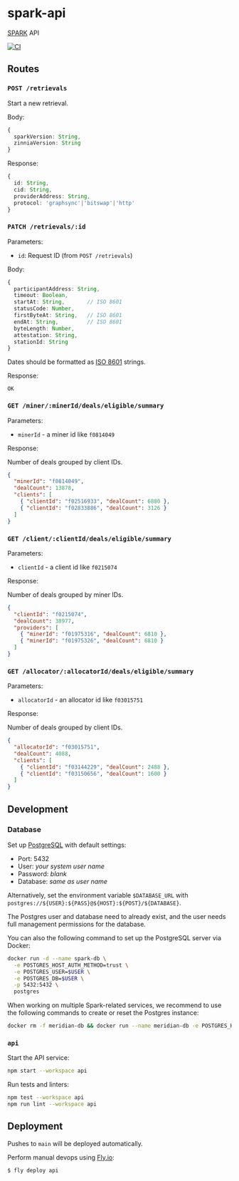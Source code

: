 # spark-api
[SPARK](https://github.com/filecoin-station/spark) API

[![CI](https://github.com/filecoin-station/spark-api/actions/workflows/ci.yml/badge.svg)](https://github.com/filecoin-station/spark-api/actions/workflows/ci.yml)

## Routes

### `POST /retrievals`

Start a new retrieval.

Body:

```typescript
{
  sparkVersion: String,
  zinniaVersion: String
}
```

Response:

```typescript
{
  id: String,
  cid: String,
  providerAddress: String,
  protocol: 'graphsync'|'bitswap'|'http'
}
```

### `PATCH /retrievals/:id`

Parameters:
- `id`: Request ID (from `POST /retrievals`)

Body:

```typescript
{
  participantAddress: String,
  timeout: Boolean,
  startAt: String,       // ISO 8601
  statusCode: Number,
  firstByteAt: String,   // ISO 8601
  endAt: String,         // ISO 8601
  byteLength: Number,
  attestation: String,
  stationId: String
}
```

Dates should be formatted as [ISO 8601](https://tc39.es/ecma262/#sec-date-time-string-format)
strings.

Response:

```
OK
```

### `GET /miner/:minerId/deals/eligible/summary`

Parameters:
- `minerId` - a miner id like `f0814049`

Response:

Number of deals grouped by client IDs.

```json
{
  "minerId": "f0814049",
  "dealCount": 13878,
  "clients": [
    { "clientId": "f02516933", "dealCount": 6880 },
    { "clientId": "f02833886", "dealCount": 3126 }
  ]
}
```

### `GET /client/:clientId/deals/eligible/summary`

Parameters:
- `clientId` - a client id like `f0215074`

Response:

Number of deals grouped by miner IDs.

```json
{
  "clientId": "f0215074",
  "dealCount": 38977,
  "providers": [
    { "minerId": "f01975316", "dealCount": 6810 },
    { "minerId": "f01975326", "dealCount": 6810 }
  ]
}
```

### `GET /allocator/:allocatorId/deals/eligible/summary`

Parameters:
- `allocatorId` - an allocator id like `f03015751`

Response:

Number of deals grouped by client IDs.

```json
{
  "allocatorId": "f03015751",
  "dealCount": 4088,
  "clients": [
    { "clientId": "f03144229", "dealCount": 2488 },
    { "clientId": "f03150656", "dealCount": 1600 }
  ]
}
```

## Development

### Database

Set up [PostgreSQL](https://www.postgresql.org/) with default settings:
 - Port: 5432
 - User: _your system user name_
 - Password: _blank_
 - Database: _same as user name_

Alternatively, set the environment variable `$DATABASE_URL` with `postgres://${USER}:${PASS}@${HOST}:${POST}/${DATABASE}`.

The Postgres user and database need to already exist, and the user
needs full management permissions for the database.

You can also the following command to set up the PostgreSQL server via Docker:

```bash
docker run -d --name spark-db \
  -e POSTGRES_HOST_AUTH_METHOD=trust \
  -e POSTGRES_USER=$USER \
  -e POSTGRES_DB=$USER \
  -p 5432:5432 \
  postgres
```

When working on multiple Spark-related services, we recommend to use the following commands to create or reset the Postgres instance:

```bash
docker rm -f meridian-db && docker run --name meridian-db -e POSTGRES_HOST_AUTH_METHOD=trust -e POSTGRES_USER=$USER -e POSTGRES_DB=$USER -p 5432:5432 -d postgres && sleep 1; psql postgres://localhost:5432/ -c "CREATE DATABASE spark_evaluate" && psql postgres://localhost:5432/ -c "CREATE DATABASE spark_stats" && psql postgres://localhost:5432/ -c "CREATE DATABASE spark"
```

### `api`

Start the API service:

```bash
npm start --workspace api
```

Run tests and linters:

```bash
npm test --workspace api
npm run lint --workspace api
```

## Deployment

Pushes to `main` will be deployed automatically.

Perform manual devops using [Fly.io](https://fly.io):

```bash
$ fly deploy api
```
